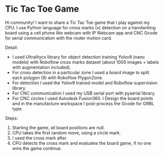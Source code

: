 # Tic Tac Toe Game

Hi community! I want to share a Tic Tac Toe game that I play against my CPU. I use Python language for cross marks (x) detection on a handwriting board using a cell phone like webcam with IP Webcam app and CNC Gcode for serial communication with the router motion card.

Detail:
- I used Ultralitycs library for object detection training Yolov8 (nano modelo) with Roboflow cross marks dataset (about 1000 images + labels with augmentation included). 
- For cross detection in a particular zone I used a board image to split each polygon (9) with Roboflow PlygonZone. 
- For detection I used the Yolov8 trained model and Roboflow supervision library.
- For CNC communication I used my USB serial port with pyserial library.
- For CNC circles I used Autodesk Fusion360. I Design the board points and in the manufacture workspace I post-process the Gcode for GRBL type.

Steps:
1. Starting the game, all board positions are null.
2. CPU takes the first random move, using a circle mark.
3. I used the cross mark after.
4. CPU detects the cross mark and evaluates the board game, if no one wins the game continue.

